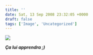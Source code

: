 ```yaml
---
title: ''
date: Sat, 13 Sep 2008 23:32:05 +0000
draft: false
tags: ['Image', 'Uncategorized']
---
```


![](https://madd0.files.wordpress.com/2008/09/rcxxgaq0nduf3rjrvwllarp1o1_500.jpg)

**_Ça lui apprendra ;)_**